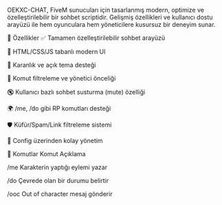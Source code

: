 OEKXC-CHAT, FiveM sunucuları için tasarlanmış modern, optimize ve özelleştirilebilir bir sohbet scriptidir. Gelişmiş özellikleri ve kullanıcı dostu arayüzü ile hem oyunculara hem yöneticilere kusursuz bir deneyim sunar.

🚀 Özellikler
✅ Tamamen özelleştirilebilir sohbet arayüzü

🎨 HTML/CSS/JS tabanlı modern UI

🌙 Karanlık ve açık tema desteği

🧩 Komut filtreleme ve yönetici önceliği

🔇 Kullanıcı bazlı sohbet susturma (mute) özelliği

🌍 /me, /do gibi RP komutları desteği

🛡️ Küfür/Spam/Link filtreleme sistemi

🔧 Config üzerinden kolay yönetim

🧪 Komutlar
Komut	Açıklama

/me	Karakterin yaptığı eylemi yazar

/do	Çevrede olan bir durumu belirtir

/ooc	Out of character mesaj gönderir
